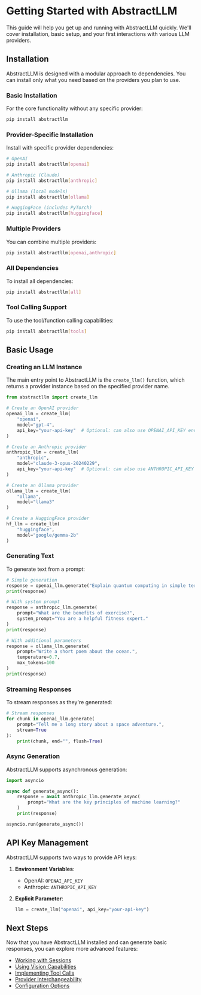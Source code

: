 # Getting Started with AbstractLLM

This guide will help you get up and running with AbstractLLM quickly. We'll cover installation, basic setup, and your first interactions with various LLM providers.

## Installation

AbstractLLM is designed with a modular approach to dependencies. You can install only what you need based on the providers you plan to use.

### Basic Installation

For the core functionality without any specific provider:

```bash
pip install abstractllm
```

### Provider-Specific Installation

Install with specific provider dependencies:

```bash
# OpenAI
pip install abstractllm[openai]

# Anthropic (Claude)
pip install abstractllm[anthropic]

# Ollama (local models)
pip install abstractllm[ollama]

# HuggingFace (includes PyTorch)
pip install abstractllm[huggingface]
```

### Multiple Providers

You can combine multiple providers:

```bash
pip install abstractllm[openai,anthropic]
```

### All Dependencies

To install all dependencies:

```bash
pip install abstractllm[all]
```

### Tool Calling Support

To use the tool/function calling capabilities:

```bash
pip install abstractllm[tools]
```

## Basic Usage

### Creating an LLM Instance

The main entry point to AbstractLLM is the `create_llm()` function, which returns a provider instance based on the specified provider name.

```python
from abstractllm import create_llm

# Create an OpenAI provider
openai_llm = create_llm(
    "openai", 
    model="gpt-4",
    api_key="your-api-key"  # Optional: can also use OPENAI_API_KEY env variable
)

# Create an Anthropic provider
anthropic_llm = create_llm(
    "anthropic", 
    model="claude-3-opus-20240229",
    api_key="your-api-key"  # Optional: can also use ANTHROPIC_API_KEY env variable
)

# Create an Ollama provider
ollama_llm = create_llm(
    "ollama", 
    model="llama3"
)

# Create a HuggingFace provider
hf_llm = create_llm(
    "huggingface", 
    model="google/gemma-2b"
)
```

### Generating Text

To generate text from a prompt:

```python
# Simple generation
response = openai_llm.generate("Explain quantum computing in simple terms.")
print(response)

# With system prompt
response = anthropic_llm.generate(
    prompt="What are the benefits of exercise?",
    system_prompt="You are a helpful fitness expert."
)
print(response)

# With additional parameters
response = ollama_llm.generate(
    prompt="Write a short poem about the ocean.",
    temperature=0.7,
    max_tokens=100
)
print(response)
```

### Streaming Responses

To stream responses as they're generated:

```python
# Stream responses
for chunk in openai_llm.generate(
    prompt="Tell me a long story about a space adventure.",
    stream=True
):
    print(chunk, end="", flush=True)
```

### Async Generation

AbstractLLM supports asynchronous generation:

```python
import asyncio

async def generate_async():
    response = await anthropic_llm.generate_async(
        prompt="What are the key principles of machine learning?"
    )
    print(response)

asyncio.run(generate_async())
```

## API Key Management

AbstractLLM supports two ways to provide API keys:

1. **Environment Variables**:
   - OpenAI: `OPENAI_API_KEY`
   - Anthropic: `ANTHROPIC_API_KEY`

2. **Explicit Parameter**:
   ```python
   llm = create_llm("openai", api_key="your-api-key")
   ```

## Next Steps

Now that you have AbstractLLM installed and can generate basic responses, you can explore more advanced features:

- [Working with Sessions](../user-guide/sessions.md)
- [Using Vision Capabilities](../user-guide/vision.md)
- [Implementing Tool Calls](../user-guide/tools.md)
- [Provider Interchangeability](../user-guide/interchangeability.md)
- [Configuration Options](../user-guide/configuration.md) 